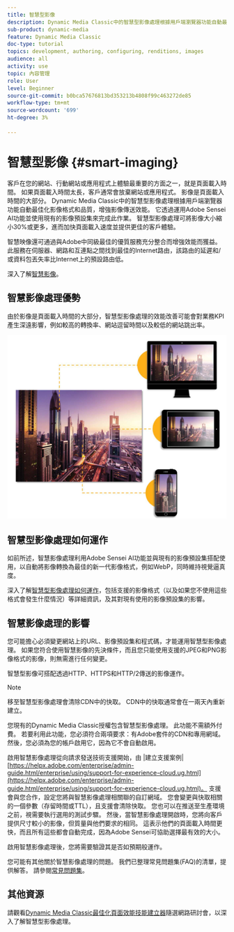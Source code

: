 ```yaml
---
title: 智慧型影像
description: Dynamic Media Classic中的智慧型影像處理根據用戶端瀏覽器功能自動最佳化影像格式和品質，增強影像傳送效能。 它透過運用Adobe Sensei AI功能並使用現有的影像預設集來完成此作業。 深入了解智慧型影像處理，以及如何透過更快的頁面載入提供更優質的客戶體驗。
sub-product: dynamic-media
feature: Dynamic Media Classic
doc-type: tutorial
topics: development, authoring, configuring, renditions, images
audience: all
activity: use
topic: 內容管理
role: User
level: Beginner
source-git-commit: b0bca57676813bd353213b4808f99c463272de85
workflow-type: tm+mt
source-wordcount: '699'
ht-degree: 3%

---
```



# 智慧型影像 {#smart-imaging}

客戶在您的網站、行動網站或應用程式上體驗最重要的方面之一，就是頁面載入時間。 如果頁面載入時間太長，客戶通常會放棄網站或應用程式。 影像是頁面載入時間的大部分。 Dynamic Media Classic中的智慧型影像處理根據用戶端瀏覽器功能自動最佳化影像格式和品質，增強影像傳送效能。 它透過運用Adobe Sensei AI功能並使用現有的影像預設集來完成此作業。 智慧型影像處理可將影像大小縮小30%或更多，進而加快頁面載入速度並提供更佳的客戶體驗。

智慧映像還可通過與Adobe中同級最佳的優質服務充分整合而增強效能而獲益。 此服務在伺服器、網路和互連點之間找到最佳的Internet路由，該路由的延遲和/或資料包丟失率比Internet上的預設路由低。

深入了解[智慧影像](https://docs.adobe.com/content/help/zh-Hant/experience-manager-64/assets/dynamic/imaging-faq.html)。

## 智慧影像處理優勢

由於影像是頁面載入時間的大部分，智慧型影像處理的效能改善可能會對業務KPI產生深遠影響，例如較高的轉換率、網站逗留時間以及較低的網站跳出率。

![影像](assets/smart-imaging/smart-imaging-1.png)

## 智慧型影像處理如何運作

如前所述，智慧影像處理利用Adobe Sensei AI功能並與現有的影像預設集搭配使用，以自動將影像轉換為最佳的新一代影像格式，例如WebP，同時維持視覺逼真度。

深入了解[智慧型影像處理如何運作](https://docs.adobe.com/content/help/en/experience-manager-64/assets/dynamic/imaging-faq.html#how-does-smart-imaging-work)，包括支援的影像格式（以及如果您不使用這些格式會發生什麼情況）等詳細資訊，及其對現有使用的影像預設集的影響。

## 智慧影像處理的影響

您可能擔心必須變更網站上的URL、影像預設集和程式碼，才能運用智慧型影像處理。 如果您符合使用智慧影像的先決條件，而且您只能使用支援的JPEG和PNG影像格式的影像，則無需進行任何變更。

智慧型影像可搭配透過HTTP、HTTPS和HTTP/2傳送的影像運作。

>[!NOTE]
>
>移至智慧型影像處理會清除CDN中的快取。 CDN中的快取通常會在一兩天內重新建立。

您現有的Dynamic Media Classic授權包含智慧型影像處理。 此功能不需額外付費。 若要利用此功能，您必須符合兩項要求：有Adobe套件的CDN和專用網域。 然後，您必須為您的帳戶啟用它，因為它不會自動啟用。

啟用智慧影像處理從向請求發送技術支援開始，由 |建立支援案例| [https://helpx.adobe.com/enterprise/admin-guide.html/enterprise/using/support-for-experience-cloud.ug.html](https://helpx.adobe.com/enterprise/admin-guide.html/enterprise/using/support-for-experience-cloud.ug.html)。 支援會與您合作，設定您將與智慧影像處理相關聯的自訂網域。 您會變更與快取相關的一個參數（存留時間或TTL），且支援會清除快取。 您也可以在推送至生產環境之前，視需要執行選用的測試步驟。 然後，當智慧影像處理開啟時，您將向客戶提供尺寸較小的影像，但質量與他們要求的相同。 這表示他們的頁面載入時間更快，而且所有這些都會自動完成，因為Adobe Sensei可協助選擇最有效的大小。

啟用智慧影像處理後，您將需要驗證其是否如預期般運作。

您可能有其他關於智慧影像處理的問題。 我們已整理常見問題集(FAQ)的清單，提供解答。 請參閱[常見問題集](https://docs.adobe.com/content/help/en/experience-manager-64/assets/dynamic/imaging-faq.html)。

## 其他資源

請觀看[Dynamic Media Classic最佳化頁面效能技能建立器](https://seminars.adobeconnect.com/pzc1gw0cihpv)隨選網路研討會，以深入了解智慧型影像處理。
